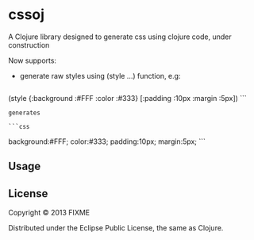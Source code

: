 # cssoj

A Clojure library designed to generate css using clojure code, under construction

Now supports:

 - generate raw styles using (style ...) function, e.g:

	```clojure
(style {:background :#FFF :color :#333}
       [:padding :10px :margin :5px])
	```

	generates

	```css
background:#FFF; color:#333; padding:10px; margin:5px;
	```

## Usage



## License

Copyright © 2013 FIXME

Distributed under the Eclipse Public License, the same as Clojure.

